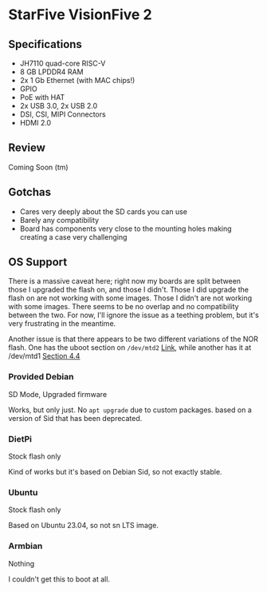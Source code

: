 # StarFive VisionFive 2

## Specifications

- JH7110 quad-core RISC-V
- 8 GB LPDDR4 RAM
- 2x 1 Gb Ethernet (with MAC chips!)
- GPIO
- PoE with HAT
- 2x USB 3.0, 2x USB 2.0
- DSI, CSI, MIPI Connectors
- HDMI 2.0

## Review

Coming Soon (tm)

## Gotchas

- Cares very deeply about the SD cards you can use
- Barely any compatibility
- Board has components very close to the mounting holes making creating a case very challenging

## OS Support

There is a massive caveat here; right now my boards are split between those I upgraded the flash on, and those I didn't. Those I did upgrade the flash on are not working with some images. Those I didn't are not working with some images. There seems to be no overlap and no compatibility between the two. For now, I'll ignore the issue as a teething problem, but it's very frustrating in the meantime.

Another issue is that there appears to be two different variations of the NOR flash. One has the uboot section on `/dev/mtd2` [Link](https://doc-en.rvspace.org/VisionFive2/Quick_Start_Guide/VisionFive2_SDK_QSG/spl_new.html#updating_spl_and_u_boot-vf2__section_zpj_cqt_yvb), while another has it at /dev/mtd1 [Section 4.4](https://rvspace.org/en/project/VisionFive2_Debian_User_Guide)

### Provided Debian

SD Mode, Upgraded firmware

Works, but only just. No `apt upgrade` due to custom packages. based on a version of Sid that has been deprecated.

### DietPi

Stock flash only

Kind of works but it's based on Debian Sid, so not exactly stable.

### Ubuntu

Stock flash only

Based on Ubuntu 23.04, so not sn LTS image.

### Armbian

Nothing

I couldn't get this to boot at all.